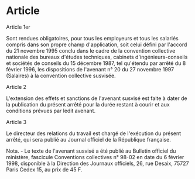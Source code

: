 # Article

  
 Article 1er  
  
 Sont rendues obligatoires, pour tous les employeurs et tous les salariés compris dans son propre champ d'application, soit celui défini par l'accord du 21 novembre 1995 conclu dans le cadre de la convention collective nationale des bureaux d'études techniques, cabinets d'ingénieurs-conseils et sociétés de conseils du 15 décembre 1987, tel qu'étendu par arrêté du 8 février 1996, les dispositions de l'avenant n° 20 du 27 novembre 1997 (Salaires) à la convention collective susvisée.  
  
 Article 2  
  
 L'extension des effets et sanctions de l'avenant susvisé est faite à dater de la publication du présent arrêté pour la durée restant à courir et aux conditions prévues par ledit avenant.  
  
 Article 3  
  
 Le directeur des relations du travail est chargé de l'exécution du présent arrêté, qui sera publié au Journal officiel de la République française.  
  
 Nota. - Le texte de l'avenant susvisé a été publié au Bulletin officiel du ministère, fascicule Conventions collectives n° 98-02 en date du 6 février 1998, disponible à la Direction des Journaux officiels, 26, rue Desaix, 75727 Paris Cedex 15, au prix de 45 F.  
